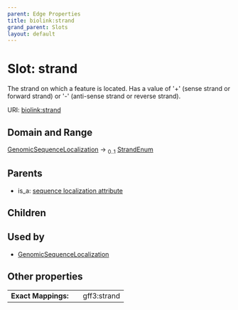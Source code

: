 ```yaml
---
parent: Edge Properties
title: biolink:strand
grand_parent: Slots
layout: default
---
```


# Slot: strand


The strand on which a feature is located. Has a value of '+' (sense strand or forward strand) or '-' (anti-sense strand or reverse strand).

URI: [biolink:strand](https://w3id.org/biolink/vocab/strand)

## Domain and Range

[GenomicSequenceLocalization](GenomicSequenceLocalization.md) ->  <sub>0..1</sub> [StrandEnum](StrandEnum.md)

## Parents

 *  is_a: [sequence localization attribute](sequence_localization_attribute.md)

## Children


## Used by

 * [GenomicSequenceLocalization](GenomicSequenceLocalization.md)

## Other properties

|  |  |  |
| --- | --- | --- |
| **Exact Mappings:** | | gff3:strand |

